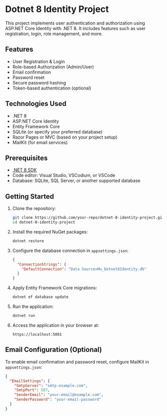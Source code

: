 # Dotnet 8 Identity Project

This project implements user authentication and authorization using ASP.NET Core Identity with .NET 8. It includes features such as user registration, login, role management, and more.

## Features

- User Registration & Login
- Role-based Authorization (Admin/User)
- Email confirmation
- Password reset
- Secure password hashing
- Token-based authentication (optional)

## Technologies Used

- .NET 8
- ASP.NET Core Identity
- Entity Framework Core
- SQLite (or specify your preferred database)
- Razor Pages or MVC (based on your project setup)
- MailKit (for email services)

## Prerequisites

- [.NET 8 SDK](https://dotnet.microsoft.com/download/dotnet/8.0)
- Code editor: Visual Studio, VSCodium, or VSCode
- Database: SQLite, SQL Server, or another supported database

## Getting Started

1. Clone the repository:

   ```bash
   git clone https://github.com/your-repo/dotnet-8-identity-project.git
   cd dotnet-8-identity-project
   ```

2. Install the required NuGet packages:

   ```bash
   dotnet restore
   ```

3. Configure the database connection in `appsettings.json`:

   ```json
   {
     "ConnectionStrings": {
       "DefaultConnection": "Data Source=Mu_Dotnet8Identity.db"
     }
   }
   ```

4. Apply Entity Framework Core migrations:

   ```bash
   dotnet ef database update
   ```

5. Run the application:

   ```bash
   dotnet run
   ```

6. Access the application in your browser at:

   ```
   https://localhost:5001
   ```

## Email Configuration (Optional)

To enable email confirmation and password reset, configure MailKit in `appsettings.json`:

```json
{
  "EmailSettings": {
    "SmtpServer": "smtp.example.com",
    "SmtpPort": 587,
    "SenderEmail": "your-email@example.com",
    "SenderPassword": "your-email-password"
  }
}
```
